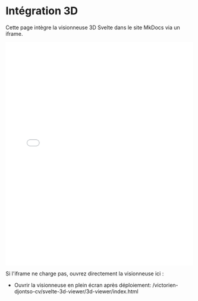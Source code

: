 # Intégration 3D

Cette page intègre la visionneuse 3D Svelte dans le site MkDocs via un iframe.

<iframe src="/victorien-djontso-cv/svelte-3d-viewer/3d-viewer/index.html" width="100%" height="600" style="border:0; max-width: 100%;"></iframe>

Si l'iframe ne charge pas, ouvrez directement la visionneuse ici :

- Ouvrir la visionneuse en plein écran après déploiement: /victorien-djontso-cv/svelte-3d-viewer/3d-viewer/index.html
